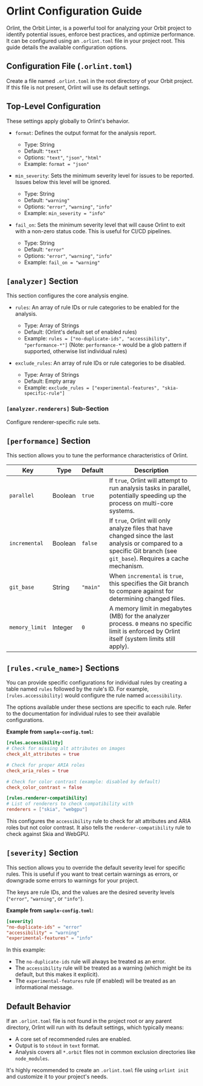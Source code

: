 # Orlint Configuration Guide

Orlint, the Orbit Linter, is a powerful tool for analyzing your Orbit project to identify potential issues, enforce best practices, and optimize performance. It can be configured using an `.orlint.toml` file in your project root. This guide details the available configuration options.

## Configuration File (`.orlint.toml`)

Create a file named `.orlint.toml` in the root directory of your Orbit project. If this file is not present, Orlint will use its default settings.

## Top-Level Configuration

These settings apply globally to Orlint's behavior.

*   `format`: Defines the output format for the analysis report.
    *   Type: String
    *   Default: `"text"`
    *   Options: `"text"`, `"json"`, `"html"`
    *   Example: `format = "json"`

*   `min_severity`: Sets the minimum severity level for issues to be reported. Issues below this level will be ignored.
    *   Type: String
    *   Default: `"warning"`
    *   Options: `"error"`, `"warning"`, `"info"`
    *   Example: `min_severity = "info"`

*   `fail_on`: Sets the minimum severity level that will cause Orlint to exit with a non-zero status code. This is useful for CI/CD pipelines.
    *   Type: String
    *   Default: `"error"`
    *   Options: `"error"`, `"warning"`, `"info"`
    *   Example: `fail_on = "warning"`

## `[analyzer]` Section

This section configures the core analysis engine.

*   `rules`: An array of rule IDs or rule categories to be enabled for the analysis.
    *   Type: Array of Strings
    *   Default: (Orlint's default set of enabled rules)
    *   Example: `rules = ["no-duplicate-ids", "accessibility", "performance-*"]` (Note: `performance-*` would be a glob pattern if supported, otherwise list individual rules)

*   `exclude_rules`: An array of rule IDs or rule categories to be disabled.
    *   Type: Array of Strings
    *   Default: Empty array
    *   Example: `exclude_rules = ["experimental-features", "skia-specific-rule"]`

### `[analyzer.renderers]` Sub-Section

Configure renderer-specific rule sets.

## `[performance]` Section

This section allows you to tune the performance characteristics of Orlint.

| Key             | Type    | Default   | Description                                                                                                                                                              |
|-----------------|---------|-----------|--------------------------------------------------------------------------------------------------------------------------------------------------------------------------|
| `parallel`      | Boolean | `true`    | If `true`, Orlint will attempt to run analysis tasks in parallel, potentially speeding up the process on multi-core systems.                                                |
| `incremental`   | Boolean | `false`   | If `true`, Orlint will only analyze files that have changed since the last analysis or compared to a specific Git branch (see `git_base`). Requires a cache mechanism. |
| `git_base`      | String  | `"main"`  | When `incremental` is `true`, this specifies the Git branch to compare against for determining changed files.                                                            |
| `memory_limit`  | Integer | `0`       | A memory limit in megabytes (MB) for the analyzer process. `0` means no specific limit is enforced by Orlint itself (system limits still apply).                             |

## `[rules.<rule_name>]` Sections

You can provide specific configurations for individual rules by creating a table named `rules` followed by the rule's ID. For example, `[rules.accessibility]` would configure the rule named `accessibility`.

The options available under these sections are specific to each rule. Refer to the documentation for individual rules to see their available configurations.

**Example from `sample-config.toml`:**

```toml
[rules.accessibility]
# Check for missing alt attributes on images
check_alt_attributes = true

# Check for proper ARIA roles
check_aria_roles = true

# Check for color contrast (example: disabled by default)
check_color_contrast = false

[rules.renderer-compatibility]
# List of renderers to check compatibility with
renderers = ["skia", "webgpu"]
```

This configures the `accessibility` rule to check for alt attributes and ARIA roles but not color contrast. It also tells the `renderer-compatibility` rule to check against Skia and WebGPU.

## `[severity]` Section

This section allows you to override the default severity level for specific rules. This is useful if you want to treat certain warnings as errors, or downgrade some errors to warnings for your project.

The keys are rule IDs, and the values are the desired severity levels (`"error"`, `"warning"`, or `"info"`).

**Example from `sample-config.toml`:**

```toml
[severity]
"no-duplicate-ids" = "error"
"accessibility" = "warning"
"experimental-features" = "info"
```

In this example:
- The `no-duplicate-ids` rule will always be treated as an error.
- The `accessibility` rule will be treated as a warning (which might be its default, but this makes it explicit).
- The `experimental-features` rule (if enabled) will be treated as an informational message.

## Default Behavior

If an `.orlint.toml` file is not found in the project root or any parent directory, Orlint will run with its default settings, which typically means:
- A core set of recommended rules are enabled.
- Output is to `stdout` in `text` format.
- Analysis covers all `*.orbit` files not in common exclusion directories like `node_modules`.

It's highly recommended to create an `.orlint.toml` file using `orlint init` and customize it to your project's needs.

